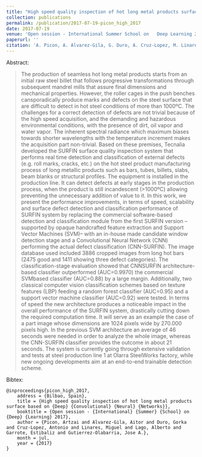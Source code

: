 ```yaml
---
title: "High speed quality inspection of hot long metal products surface based on Deep Convolutional Neural Networks"
collection: publications
permalink: /publication/2017-07-19-picon_high_2017
date: 2017-07-19
venue: 'Open session - International Summer School on   Deep Learning 2017'
paperurl: ''
citation: 'A. Picon, A. Alvarez-Gila, G. Duro, A. Cruz-Lopez, M. Linares, A. Lago, E. Garrote, and J. A. Gutierrez-Olabarria, “High speed quality inspection of hot long metal products surface based on Deep Convolutional Neural Networks,” in Open session - International Summer School on   Deep Learning 2017, Bilbao, Spain, 2017.'
---
```


Abstract: 

> The production of seamless hot long metal products starts from an initial raw steel billet that follows progressive transformations through subsequent mandrel mills that assure final dimensions and mechanical properties. However, the roller cages in the push benches cansporadically produce marks and defects on the steel surface that are difficult to detect in hot steel conditions of more than 1000ºC. The challenges for a correct detection of defects are not trivial because of the high speed acquisition, and the demanding and hazardous environmental conditions, with the presence of dirt, oil vapor and water vapor. The inherent spectral radiance which maximum biases towards shorter wavelengths with the temperature increment makes the acquisition part non-trivial. Based on these premises, Tecnalia developed the SURFIN surface quality inspection system that performs real time detection and classification of external defects (e.g. roll marks, cracks, etc.) on the hot steel product manufacturing process of long metallic products such as bars, tubes, billets, slabs, beam blanks or structural profiles. The equipment is installed in the production line. It can detect defects at early stages in the production process, when the product is still incandescent (>1000ºC) allowing preventing the unnecessary addition of value to it.
In this work, we present the performance improvements, in terms of speed, scalability and surface defect detection and classification performance of SURFIN system by replacing the commercial software-based detection and classification module from the first SURFIN version –supported by opaque handcrafted feature extraction and Support Vector Machines (SVM)– with an in-house made candidate window detection stage and a Convolutional Neural Network (CNN) performing the actual defect classification (CNN-SURFIN). The image database used included 3886 cropped images from long hot bars (2475 good and 1411 showing three defect categories). The classification-stage evaluation showed that CNNSURFIN architecture-based classifier outperformed (AUC=0.9970) the commercial SVMbased classifier (AUC=0.88) by a large margin. Additionally, two classical computer vision classification schemes based on texture features (LBP) feeding a random forest classifier (AUC=0.95) and a support vector machine classifier (AUC=0.92) were tested. In terms of speed the new architecture produces a noticeable impact in the overall performance of the SURFIN system, drastically cutting down the required computation time. It will serve as an example the case of a part image whose dimensions are 1024 pixels wide by 270.000 pixels high. In the previous SVM architecture an average of 46 seconds were needed in order to analyze the whole image, whereas the CNN-SURFIN classifier provides the outcome in about 21 seconds.
The system is currently going through extensive validation and tests at steel production line 1 at Olarra SteelWorks factory, while new ongoing developments aim at an end-to-end trainable detection scheme. 

Bibtex:

```
@inproceedings{picon_high_2017,
	address = {Bilbao, Spain},
	title = {High speed quality inspection of hot long metal products surface based on {Deep} {Convolutional} {Neural} {Networks}},
	booktitle = {Open session - {International} {Summer} {School} on   {Deep} {Learning} 2017},
	author = {Picon, Artzai and Alvarez-Gila, Aitor and Duro, Gorka and Cruz-Lopez, Antonio and Linares, Miguel and Lago, Alberto and Garrote, Estibaliz and Gutierrez-Olabarria, Jose A.},
	month = jul,
	year = {2017}
}
```